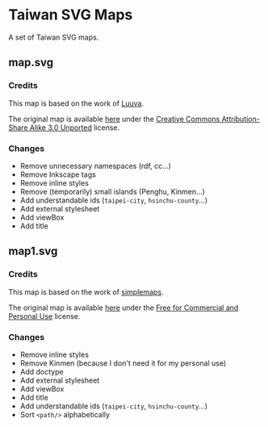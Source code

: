 # Taiwan SVG Maps
A set of Taiwan SVG maps.

## map.svg
### Credits
This map is based on the work of [Luuva](https://commons.wikimedia.org/wiki/User:Luuva).

The original map is available [here](https://commons.wikimedia.org/wiki/File:Taiwan_ROC_political_division_map.svg) under the [Creative Commons Attribution-Share Alike 3.0 Unported](https://creativecommons.org/licenses/by-sa/3.0/legalcode) license.

### Changes
* Remove unnecessary namespaces (rdf, cc...)
* Remove Inkscape tags
* Remove inline styles
* Remove (temporarily) small islands (Penghu, Kinmen...)
* Add understandable ids (`taipei-city`, `hsinchu-county`...)
* Add external stylesheet
* Add viewBox
* Add title

## map1.svg
### Credits
This map is based on the work of [simplemaps](https://simplemaps.com).

The original map is available [here](https://simplemaps.com/resources/svg-tw) under the [Free for Commercial and Personal Use](https://simplemaps.com/resources/svg-license) license.

### Changes
* Remove inline styles
* Remove Kinmen (because I don't need it for my personal use)
* Add doctype
* Add external stylesheet
* Add viewBox
* Add title
* Add understandable ids (`taipei-city`, `hsinchu-county`...)
* Sort `<path/>` alphabetically
